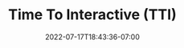 ---
title: "Time To Interactive (TTI)"
description: "10% Weight on Overall Score. Minimize the time between the FCP and the TTI."
date: 2022-07-17T18:43:36-07:00
draft: false
featuredImage: "/images/time-to-interactive.jpg"
type: page
categories: performance
---
